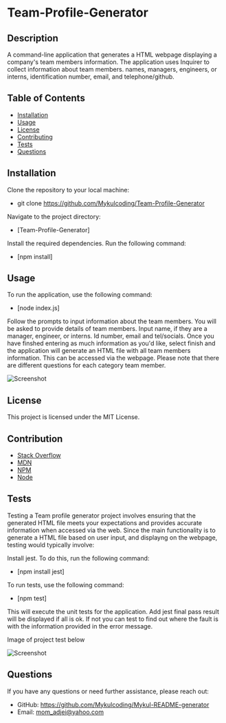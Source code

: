 # Team-Profile-Generator

## Description
A command-line application that generates a HTML webpage displaying a company's team members information. The application uses Inquirer to collect information about team members. names, managers, engineers, or interns, identification number, email, and telephone/github.


## Table of Contents

- [Installation](#installation)
- [Usage](#usage)
- [License](#license)
- [Contributing](#contributing)
- [Tests](#tests)
- [Questions](#questions)


## Installation
Clone the repository to your local machine:
- git clone https://github.com/Mykulcoding/Team-Profile-Generator

Navigate to the project directory:
- [Team-Profile-Generator]

Install the required dependencies. Run the following command:
- [npm install]


## Usage
To run the application, use the following command:
- [node index.js]

Follow the prompts to input information about the team members. You will be asked to provide details of team members. Input name, if they are a manager, engineer, or interns. Id number, email and tel/socials. Once you have finshed entering as much information as you'd like, select finish and the application will generate an HTML file with all team members information. This can be accessed via the webpage. Please note that there are different questions for each category team member. 

![Screenshot](./assets/)


## License

This project is licensed under the MIT License.


## Contribution
- [Stack Overflow](https://stackoverflow.com/)
- [MDN](https://developer.mozilla.org/en-US/)
- [NPM](https://www.npmjs.com/package/inquirer)
- [Node](https://developer.mozilla.org/en-US/docs/Web/API/Node)

## Tests
Testing a Team profile generator project involves ensuring that the generated HTML file meets your expectations and provides accurate information when accessed via the web. Since the main functionality is to generate a HTML file based on user input, and displayng on the webpage, testing would typically involve:

Install jest.
To do this, run the following command:
- [npm install jest]

To run tests, use the following command:
- [npm test]

This will execute the unit tests for the application.
Add jest final pass result will be displayed if all is ok. If not you can test to find out where the fault is with the information provided in the error message.

Image of project test below

![Screenshot](./assets/)

## Questions

If you have any questions or need further assistance, please reach out:

- GitHub: https://github.com/Mykulcoding/Mykul-README-generator
- Email: mom_adjei@yahoo.com